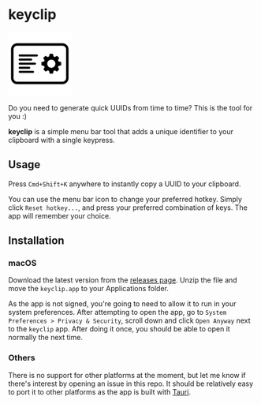 # keyclip

![keyclip icon](./icons/128x128.png)

Do you need to generate quick UUIDs from time to time? This is the tool for you :)

**keyclip** is a simple menu bar tool that adds a unique identifier to your clipboard with a single
keypress.

## Usage

Press `Cmd+Shift+K` anywhere to instantly copy a UUID to your clipboard.

You can use the menu bar icon to change your preferred hotkey. Simply click `Reset hotkey...`, and
press your preferred combination of keys. The app will remember your choice.

## Installation

### macOS

Download the latest version from the [releases page](https://github.com/danitrod/keyclip/releases).
Unzip the file and move the `keyclip.app` to your Applications folder.

As the app is not signed, you're going to need to allow it to run in your system preferences. After
attempting to open the app, go to `System Preferences > Privacy & Security`, scroll down and click
`Open Anyway` next to the `keyclip` app. After doing it once, you should be able to open it
normally the next time.

### Others

There is no support for other platforms at the moment, but let me know if there's interest by
opening an issue in this repo. It should be relatively easy to port it to other platforms as the app
is built with [Tauri](https://tauri.app/).
